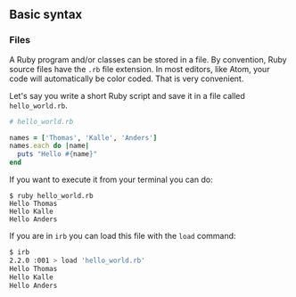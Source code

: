 ## Basic syntax

### Files
A Ruby program and/or classes can be stored in a file. By convention, Ruby source files have the `.rb` file extension. In most editors, like Atom, your code will automatically be color coded. That is very convenient.

Let's say you write a short Ruby script and save it in a file called `hello_world.rb`. 

```ruby
# hello_world.rb

names = ['Thomas', 'Kalle', 'Anders']
names.each do |name|
  puts "Hello #{name}"
end

```

If you want to execute it from your terminal you can do:

```shell
$ ruby hello_world.rb
Hello Thomas
Hello Kalle
Hello Anders
```

If you are in `irb` you can load this file with the `load` command:

```bash
$ irb
2.2.0 :001 > load 'hello_world.rb'
Hello Thomas
Hello Kalle
Hello Anders
```










